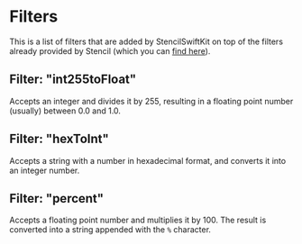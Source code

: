 # Filters

This is a list of filters that are added by StencilSwiftKit on top of the filters already provided by Stencil (which you can [find here](http://stencil.fuller.li/en/latest/builtins.html#built-in-filters)).

## Filter: "int255toFloat"

Accepts an integer and divides it by 255, resulting in a floating point number (usually) between 0.0 and 1.0.

## Filter: "hexToInt"

Accepts a string with a number in hexadecimal format, and converts it into an integer number.

## Filter: "percent"

Accepts a floating point number and multiplies it by 100. The result is converted into a string appended with the `%` character.
